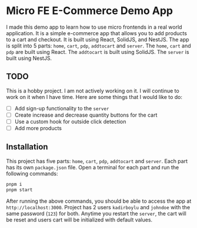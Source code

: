 # Micro FE E-Commerce Demo App

I made this demo app to learn how to use micro frontends in a real world application. It is a simple e-commerce app that allows you to add products to a cart and checkout. It is built using React, SolidJS, and NestJS. The app is split into 5 parts: `home`, `cart`, `pdp`, `addtocart` and `server`. The `home`, `cart` and `pdp` are built using React. The `addtocart` is built using SolidJS. The `server` is built using NestJS.

## TODO

This is a hobby project. I am not actively working on it. I will continue to work on it when I have time. Here are some things that I would like to do:

- [ ] Add sign-up functionality to the `server`
- [ ] Create increase and decrease quantity buttons for the cart
- [ ] Use a custom hook for outside click detection
- [ ] Add more products

## Installation

This project has five parts: `home`, `cart`, `pdp`, `addtocart` and `server`. Each part has its own `package.json` file. Open a terminal for each part and run the following commands:

```bash
pnpm i
pnpm start
```

After running the above commands, you should be able to access the app at `http://localhost:3000`. Project has 2 users `kadirboylu` and `johndoe` with the same password (`123`) for both. Anytime you restart the `server`, the cart will be reset and users cart will be initialized with default values.
